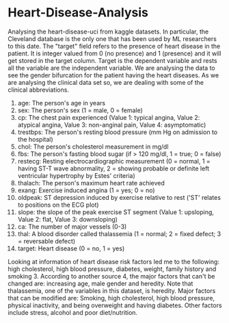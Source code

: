# Heart-Disease-Analysis

Analysing the heart-disease-uci from kaggle datasets.
In particular, the Cleveland database is the only one that has been used by ML researchers to this
date. The "target" field refers to the presence of heart disease in the patient. It is integer valued
from 0 (no presence) and 1 (presence) and it will get stored in the target column. Target is the
dependent variable and rests all the variable are the independent variable. We are analysing the
data to see the gender bifurcation for the patient having the heart diseases. As we are analysing
the clinical data set so, we are dealing with some of the clinical abbreviations.

1) age: The person's age in years
2) sex: The person's sex (1 = male, 0 = female)
3) cp: The chest pain experienced (Value 1: typical angina, Value 2: atypical angina, Value 3: non-anginal pain, Value 4: asymptomatic)
4) trestbps: The person's resting blood pressure (mm Hg on admission to the hospital)
5) chol: The person's cholesterol measurement in mg/dl
6) fbs: The person's fasting blood sugar (if > 120 mg/dl, 1 = true; 0 = false)
7) restecg: Resting electrocardiographic measurement (0 = normal, 1 = having ST-T wave abnormality, 2 = showing probable or definite left ventricular hypertrophy by Estes' criteria)
8) thalach: The person's maximum heart rate achieved
9) exang: Exercise induced angina (1 = yes; 0 = no)
10) oldpeak: ST depression induced by exercise relative to rest ('ST' relates to positions on the ECG plot)
11) slope: the slope of the peak exercise ST segment (Value 1: upsloping, Value 2: flat, Value 3: downsloping)
12) ca: The number of major vessels (0-3)
13) thal: A blood disorder called thalassemia (1 = normal; 2 = fixed defect; 3 = reversable defect)
14) target: Heart disease (0 = no, 1 = yes)

Looking at information of heart disease risk factors led me to the following: high cholesterol,
high blood pressure, diabetes, weight, family history and smoking 3. According to another source 4,
the major factors that can't be changed are: increasing age, male gender and heredity. Note that thalassemia,
one of the variables in this dataset, is heredity. Major factors that can be modified are: Smoking,
high cholesterol, high blood pressure, physical inactivity, and being overweight and having diabetes.
Other factors include stress, alcohol and poor diet/nutrition.
